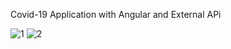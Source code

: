 Covid-19 Application with Angular and External APi

![1](https://user-images.githubusercontent.com/73140217/138590388-eaba0b97-9467-494b-96f2-47b3686a406f.png)
![2](https://user-images.githubusercontent.com/73140217/138590389-951f949b-affe-4cae-8b9f-00795c1af8f2.png)
